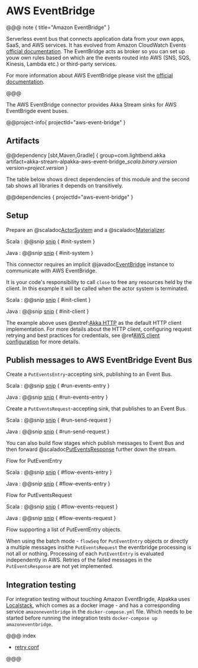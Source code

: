 # AWS EventBridge

@@@ note { title="Amazon EventBridge" }

Serverless event bus that connects application data from your own apps, SaaS, and AWS services. It has evolved from Amazon CloudWatch Events [official documentation](https://docs.aws.amazon.com/AmazonCloudWatch/latest/events/WhatIsCloudWatchEvents.html). The EventBridge acts as broker so you can set up youw own rules based on which are the events routed into AWS (SNS, SQS, Kinesis, Lambda etc.) or third-party services. 

For more information about AWS EventBridge please visit the [official documentation](https://aws.amazon.com/eventbridge/).

@@@

The AWS EventBridge connector provides Akka Stream sinks for AWS EventBrigde event buses.

@@project-info{ projectId="aws-event-bridge" }


## Artifacts

@@dependency [sbt,Maven,Gradle] {
  group=com.lightbend.akka
  artifact=akka-stream-alpakka-aws-event-bridge_$scala.binary.version$
  version=$project.version$
}

The table below shows direct dependencies of this module and the second tab shows all libraries it depends on transitively.

@@dependencies { projectId="aws-event-bridge" }


## Setup

Prepare an @scaladoc[ActorSystem](akka.actor.ActorSystem) and a @scaladoc[Materializer](akka.stream.Materializer).

Scala
: @@snip [snip](/aws-event-bridge/src/test/scala/akka/stream/alpakka/aws/eventbridge/scaladsl/DefaultTestContext.scala) { #init-system }

Java
: @@snip [snip](/aws-event-bridge/src/test/java/akka/stream/alpakka/aws/eventbridge/javadsl/EventBridgePublisherTest.java) { #init-system }


This connector requires an implicit @javadoc[EventBridge](software.amazon.awssdk.services.eventbridge.EventBridgeAsyncClient) instance to communicate with AWS EventBridge.

It is your code's responsibility to call `close` to free any resources held by the client. In this example it will be called when the actor system is terminated.

Scala
: @@snip [snip](/aws-event-bridge/src/test/scala/akka/stream/alpakka/aws/eventbridge/IntegrationTestContext.scala) { #init-client }

Java
: @@snip [snip](/aws-event-bridge/src/test/java/akka/stream/alpakka/sqs/javadsl/EventBridgePublisherTest.java) { #init-client }

The example above uses @extref:[Akka HTTP](akka-http:) as the default HTTP client implementation. For more details about the HTTP client, configuring request retrying and best practices for credentials, see @ref[AWS client configuration](aws-shared-configuration.md) for more details.


## Publish messages to AWS EventBridge Event Bus

Create a `PutEventsEntry`-accepting sink, publishing to an Event Bus.

Scala
: @@snip [snip](/aws-event-bridge/src/test/java/docs/javadsl/EventBridgePublisherTest.java) { #run-events-entry }

Java
: @@snip [snip](/aws-event-bridge/src/test/java/docs/javadsl/EventBridgePublisherTest.java) { #run-events-entry }


Create a `PutEventsRequest`-accepting sink, that publishes to an Event Bus.

Scala
: @@snip [snip](/aws-event-bridge/src/test/java/docs/javadsl/EventBridgePublisherTest.java) { #run-send-request }

Java
: @@snip [snip](/aws-event-bridge/src/test/java/docs/javadsl/EventBridgePublisherTest.java) { #run-send-request }

You can also build flow stages which publish messages to Event Bus and then forward 
@scaladoc[PutEventsResponse](software.amazon.awssdk.services.eventbridge.model.PutEventsResponse) further down the stream.

Flow for PutEventEntry 

Scala
: @@snip [snip](/aws-event-bridge/src/test/java/docs/javadsl/EventBridgePublisherTest.java) { #flow-events-entry }

Java
: @@snip [snip](/aws-event-bridge/src/test/java/docs/javadsl/EventBridgePublisherTest.java) { #flow-events-entry }

Flow for PutEventsRequest 

Scala
: @@snip [snip](/aws-event-bridge/src/test/java/docs/javadsl/EventBridgePublisherTest.java) { #flow-events-request }

Java
: @@snip [snip](/aws-event-bridge/src/test/java/docs/javadsl/EventBridgePublisherTest.java) { #flow-events-request }

Flow supporting a list of PutEventEntry objects.

When using the batch mode - `flowSeq` for `PutEventEntry` objects or directly a multiple messages insithe `PutEventsRequest` the eventbridge processing is not all or nothing. Processing of each `PutEventEntry` is evaluated independently in AWS. Retries of the failed messages in the `PutEventsResponse` are not yet implemented.

## Integration testing

For integration testing without touching Amazon EventBrigde, Alpakka uses [Localstack](https://github.com/localstack/localstack), 
which comes as a docker image - and has a corresponding service `amazoneventbridge` in the `docker-compose.yml` file. Which needs to be started before running the integration tests `docker-compose up amazoneventbridge`.

@@@ index

* [retry conf](aws-shared-configuration.md)

@@@

